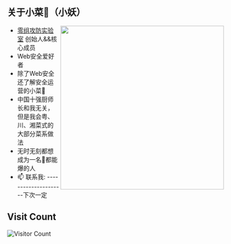 ## 关于小菜🐶（小妖）
<img align='right' src="https://github-readme-stats.vercel.app/api?username=0-Xyao&count_private=true&show_icons=true" width="380">

- [零组攻防实验室](https://www.0-sec.org/) 创始人&&核心成员
- Web安全爱好者
- 除了Web安全还了解安全运营的小菜🐶
- 中国十强厨师长和我无关，但是我会粤、川、湘菜式的大部分菜系做法
- 无时无刻都想成为一名🦅都能爆的人
- 📫 联系我: ---------------------下次一定

## Visit Count
![Visitor Count](https://profile-counter.glitch.me/Christmas/count.svg)
